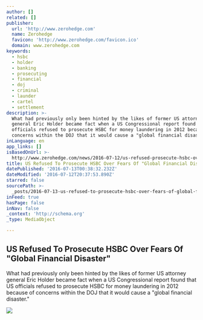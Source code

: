 ```yaml
---
author: []
related: []
publisher:
  url: 'http://www.zerohedge.com'
  name: Zerohedge
  favicon: 'http://www.zerohedge.com/favicon.ico'
  domain: www.zerohedge.com
keywords:
  - hsbc
  - holder
  - banking
  - prosecuting
  - financial
  - doj
  - criminal
  - launder
  - cartel
  - settlement
description: >-
  What had previously only been hinted by the likes of former US attorney
  general Eric Holder became fact when a US Congressional report found that US
  officials refused to prosecute HSBC for money laundering in 2012 because of
  concerns within the DOJ that it would cause a "global financial disaster."
inLanguage: en
app_links: []
isBasedOnUrl: >-
  http://www.zerohedge.com/news/2016-07-12/us-refused-prosecute-hsbc-over-fears-global-financial-disaster
title: US Refused To Prosecute HSBC Over Fears Of "Global Financial Disaster"
datePublished: '2016-07-13T00:38:32.232Z'
dateModified: '2016-07-12T20:37:53.890Z'
starred: false
sourcePath: >-
  _posts/2016-07-13-us-refused-to-prosecute-hsbc-over-fears-of-global-financial.md
inFeed: true
hasPage: false
inNav: false
_context: 'http://schema.org'
_type: MediaObject

---
```

<article style=""><h1>US Refused To Prosecute HSBC Over Fears Of "Global Financial Disaster"</h1><p>What had previously only been hinted by the likes of former US attorney general Eric Holder became fact when a US Congressional report found that US officials refused to prosecute HSBC for money laundering in 2012 because of concerns within the DOJ that it would cause a "global financial disaster."</p><img src="http://www.zerohedge.com/sites/default/files/images/user5/imageroot/2016/07/03/hsbc%20teaser%202_0_0.jpg" /></article>